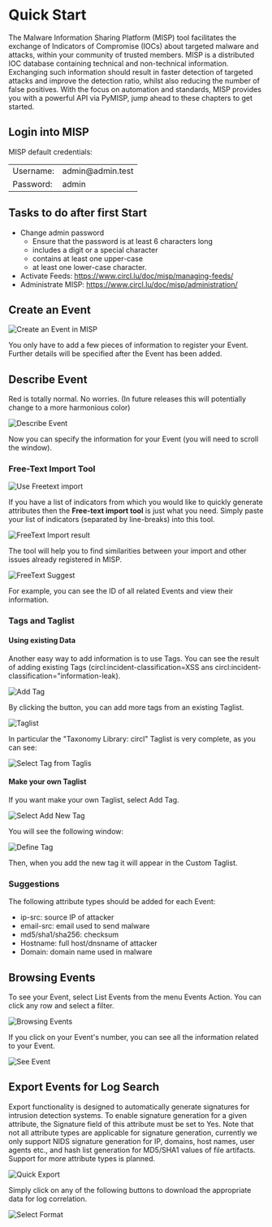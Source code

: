 <!-- This is a comment.
And Justice for All! -->

# Quick Start
The Malware Information Sharing Platform (MISP) tool facilitates the exchange of Indicators of Compromise (IOCs) about targeted malware and attacks, within your community of trusted members. MISP is a distributed IOC database containing technical and non-technical information. Exchanging such information should result in faster detection of targeted attacks and improve the detection ratio, whilst also reducing the number of false positives.
With the focus on automation and standards, MISP provides you with a powerful API via PyMISP, jump ahead to these chapters to get started.

## Login into MISP

MISP default credentials:
<table>
<tr>
  <td>Username:</td>
  <td>admin@admin.test</td>
</tr>
<tr>
  <td>Password:</td>
  <td>admin</td>
</tr>
</table>

## Tasks to do after first Start

- Change admin password 
    - Ensure that the password is at least 6 characters long 
    - includes a digit or a special character 
    - contains at least one upper-case 
    - at least one lower-case character.
- Activate Feeds: https://www.circl.lu/doc/misp/managing-feeds/
- Administrate MISP: https://www.circl.lu/doc/misp/administration/


## Create an Event

![Create an Event in MISP](figures/AddEvent.jpg)

You only have to add a few pieces of information to register your Event. Further details will be specified after the Event has been added.

## Describe Event

Red is totally normal. No worries. (In future releases this will potentially change to a more harmonious color)

![Describe Event](figures/AddEventOK.jpg)

Now you can specify the information for your Event (you will need to scroll the window).

### Free-Text Import Tool

![Use Freetext import](figures/AddEventDescription.jpg)

If you have a list of indicators from which you would like to quickly generate attributes then the **Free-text import tool** is
just what you need. Simply paste your list of indicators (separated by line-breaks) into this tool.

![FreeText Import result](figures/FreeTextImportResult.jpg)

The tool will help you to find similarities between your import and other issues already registered in MISP.

![FreeText Suggest](figures/FreeTextSuggest.jpg)

For example, you can see the ID of all related Events and view their information.

### Tags and Taglist

#### Using existing Data

Another easy way to add information is to use Tags. You can see the result of adding existing Tags (circl:incident-classification=XSS ans circl:incident-classification="information-leak).

![Add Tag](figures/SelectTag.jpg)

By clicking the button, you can add more tags from an existing Taglist.

![Taglist](figures/AddEventTagsList.jpg)

In particular the "Taxonomy Library: circl" Taglist is very complete, as you can see:

![Select Tag from Taglis](figures/AddEventSelectTag.jpg)

#### Make your own Taglist

If you want make your own Taglist, select Add Tag.

![Select Add New Tag](figures/SelectAddNewTag.jpg)

You will see the following window:

![Define Tag](figures/AddTag.jpg)

Then, when you add the new tag it will appear in the Custom Taglist.

### Suggestions

The following attribute types should be added for each Event:
- ip-src: source IP of attacker
- email-src: email used to send malware
- md5/sha1/sha256: checksum
- Hostname: full host/dnsname of attacker
- Domain: domain name used in malware

## Browsing Events
To see your Event, select List Events from the menu Events Action. You can click any row and select a filter.

![Browsing Events](figures/ListEvents.png)

If you click on your Event's number, you can see all the information related to your Event.

![See Event](figures/SeeEvent.jpg)

## Export Events for Log Search

Export functionality is designed to automatically generate signatures for intrusion detection systems. To enable signature generation for a given attribute, the Signature field of this attribute must be set to Yes. Note that not all attribute types are applicable for signature generation, currently we only support NIDS signature generation for IP, domains, host names, user agents etc., and hash list generation for MD5/SHA1 values of file artifacts. Support for more attribute types is planned.

![Quick Export](figures/Export.jpg)

Simply click on any of the following buttons to download the appropriate data for log correlation.

![Select Format](figures/SelectExport.jpg)
